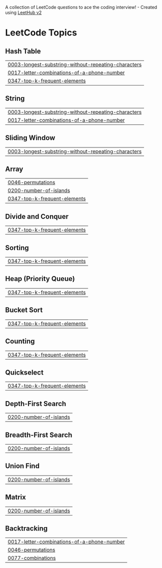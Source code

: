 A collection of LeetCode questions to ace the coding interview! - Created using [LeetHub v2](https://github.com/arunbhardwaj/LeetHub-2.0)
<!---LeetCode Topics Start-->
# LeetCode Topics
## Hash Table
|  |
| ------- |
| [0003-longest-substring-without-repeating-characters](https://github.com/googoo9918/ProblemSolving/tree/master/0003-longest-substring-without-repeating-characters) |
| [0017-letter-combinations-of-a-phone-number](https://github.com/googoo9918/ProblemSolving/tree/master/0017-letter-combinations-of-a-phone-number) |
| [0347-top-k-frequent-elements](https://github.com/googoo9918/ProblemSolving/tree/master/0347-top-k-frequent-elements) |
## String
|  |
| ------- |
| [0003-longest-substring-without-repeating-characters](https://github.com/googoo9918/ProblemSolving/tree/master/0003-longest-substring-without-repeating-characters) |
| [0017-letter-combinations-of-a-phone-number](https://github.com/googoo9918/ProblemSolving/tree/master/0017-letter-combinations-of-a-phone-number) |
## Sliding Window
|  |
| ------- |
| [0003-longest-substring-without-repeating-characters](https://github.com/googoo9918/ProblemSolving/tree/master/0003-longest-substring-without-repeating-characters) |
## Array
|  |
| ------- |
| [0046-permutations](https://github.com/googoo9918/ProblemSolving/tree/master/0046-permutations) |
| [0200-number-of-islands](https://github.com/googoo9918/ProblemSolving/tree/master/0200-number-of-islands) |
| [0347-top-k-frequent-elements](https://github.com/googoo9918/ProblemSolving/tree/master/0347-top-k-frequent-elements) |
## Divide and Conquer
|  |
| ------- |
| [0347-top-k-frequent-elements](https://github.com/googoo9918/ProblemSolving/tree/master/0347-top-k-frequent-elements) |
## Sorting
|  |
| ------- |
| [0347-top-k-frequent-elements](https://github.com/googoo9918/ProblemSolving/tree/master/0347-top-k-frequent-elements) |
## Heap (Priority Queue)
|  |
| ------- |
| [0347-top-k-frequent-elements](https://github.com/googoo9918/ProblemSolving/tree/master/0347-top-k-frequent-elements) |
## Bucket Sort
|  |
| ------- |
| [0347-top-k-frequent-elements](https://github.com/googoo9918/ProblemSolving/tree/master/0347-top-k-frequent-elements) |
## Counting
|  |
| ------- |
| [0347-top-k-frequent-elements](https://github.com/googoo9918/ProblemSolving/tree/master/0347-top-k-frequent-elements) |
## Quickselect
|  |
| ------- |
| [0347-top-k-frequent-elements](https://github.com/googoo9918/ProblemSolving/tree/master/0347-top-k-frequent-elements) |
## Depth-First Search
|  |
| ------- |
| [0200-number-of-islands](https://github.com/googoo9918/ProblemSolving/tree/master/0200-number-of-islands) |
## Breadth-First Search
|  |
| ------- |
| [0200-number-of-islands](https://github.com/googoo9918/ProblemSolving/tree/master/0200-number-of-islands) |
## Union Find
|  |
| ------- |
| [0200-number-of-islands](https://github.com/googoo9918/ProblemSolving/tree/master/0200-number-of-islands) |
## Matrix
|  |
| ------- |
| [0200-number-of-islands](https://github.com/googoo9918/ProblemSolving/tree/master/0200-number-of-islands) |
## Backtracking
|  |
| ------- |
| [0017-letter-combinations-of-a-phone-number](https://github.com/googoo9918/ProblemSolving/tree/master/0017-letter-combinations-of-a-phone-number) |
| [0046-permutations](https://github.com/googoo9918/ProblemSolving/tree/master/0046-permutations) |
| [0077-combinations](https://github.com/googoo9918/ProblemSolving/tree/master/0077-combinations) |
<!---LeetCode Topics End-->